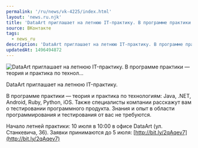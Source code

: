 ```yaml
---
permalink: '/ru/news/vk-4225/index.html'
layout: 'news.ru.njk'
title: 'DataArt приглашает на летнюю IT-практику. В программе практики — теория и практика по технол'
source: ВКонтакте
tags:
  - news_ru
description: 'DataArt приглашает на летнюю IT-практику. В программе практики — теория и практика по технол…'
updatedAt: 1496494872
---
```

![DataArt приглашает на летнюю IT-практику. В программе практики — теория и практика по технол…](https://sun9-65.userapi.com/impf/c639121/v639121481/2435a/bLcorFwvDLI.jpg?size=1280x848&quality=96&sign=c8524ad42e3d2036cc55951c23244f6e&c_uniq_tag=fc6vWUwZ39c1c4ctPDL0nKoats15luqh03TO8AJq8II&type=album)

DataArt приглашает на летнюю IT-практику.

В программе практики — теория и практика по технологиям: Java, .NET, Android, Ruby, Python, iOS. Также специалисты компании расскажут вам о тестировании программного продукта. Знания и опыт в области программирования и тестирования от вас не требуются.

Начало летней практики: 10 июля в 10:00 в офисе DataArt (ул. Станкевича, 36).
Заявки принимаются до 5 июля: [http://bit.ly/2qAqev7](http://bit.ly/2qAqev7)
